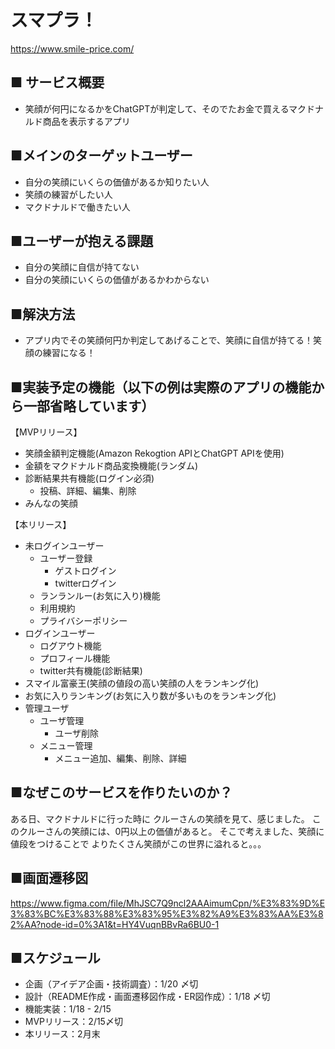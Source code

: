 # スマプラ！
https://www.smile-price.com/
## ■ サービス概要
- 笑顔が何円になるかをChatGPTが判定して、そのでたお金で買えるマクドナルド商品を表示するアプリ

## ■メインのターゲットユーザー
- 自分の笑顔にいくらの価値があるか知りたい人
- 笑顔の練習がしたい人
- マクドナルドで働きたい人

## ■ユーザーが抱える課題
- 自分の笑顔に自信が持てない
- 自分の笑顔にいくらの価値があるかわからない

## ■解決方法
- アプリ内でその笑顔何円か判定してあげることで、笑顔に自信が持てる！笑顔の練習になる！

## ■実装予定の機能（以下の例は実際のアプリの機能から一部省略しています）
【MVPリリース】
* 笑顔金額判定機能(Amazon Rekogtion APIとChatGPT APIを使用)
* 金額をマクドナルド商品変換機能(ランダム)
* 診断結果共有機能(ログイン必須)
  - 投稿、詳細、編集、削除
* みんなの笑顔

【本リリース】
* 未ログインユーザー
  - ユーザー登録
    - ゲストログイン
    - twitterログイン
  - ランランルー(お気に入り)機能
  - 利用規約
  - プライバシーポリシー
* ログインユーザー
  - ログアウト機能
  - プロフィール機能
  - twitter共有機能(診断結果)
* スマイル富豪王(笑顔の値段の高い笑顔の人をランキング化)
* お気に入りランキング(お気に入り数が多いものをランキング化)
* 管理ユーザ
  - ユーザ管理
    - ユーザ削除
  - メニュー管理
    - メニュー追加、編集、削除、詳細

## ■なぜこのサービスを作りたいのか？
ある日、マクドナルドに行った時に
クルーさんの笑顔を見て、感じました。
このクルーさんの笑顔には、0円以上の価値があると。
そこで考えました、笑顔に値段をつけることで
よりたくさん笑顔がこの世界に溢れると。。。

##  ■画面遷移図
https://www.figma.com/file/MhJSC7Q9ncl2AAAimumCpn/%E3%83%9D%E3%83%BC%E3%83%88%E3%83%95%E3%82%A9%E3%83%AA%E3%82%AA?node-id=0%3A1&t=HY4VuqnBBvRa6BU0-1

## ■スケジュール
- 企画（アイデア企画・技術調査）：1/20 〆切
- 設計（README作成・画面遷移図作成・ER図作成）：1/18 〆切
- 機能実装：1/18 - 2/15
- MVPリリース：2/15〆切
- 本リリース：2月末
